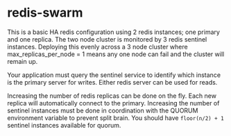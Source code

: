 # redis-swarm

This is a basic HA redis configuration using 2 redis instances; one primary
and one replica. The two node cluster is monitored by 3 redis sentinel
instances. Deploying this evenly across a 3 node cluster where
max_replicas_per_node = 1 means any one node can fail and the cluster will
remain up.

Your application must query the sentinel service to identify which instance is
the primary server for writes. Either redis server can be used for reads.

Increasing the number of redis replicas can be done on the fly. Each new replica
will automatically connect to the primary. Increasing the number of sentinel
instances must be done in coordination with the QUORUM environment variable to
prevent split brain. You should have `floor(n/2) + 1` sentinel instances
available for quorum.
